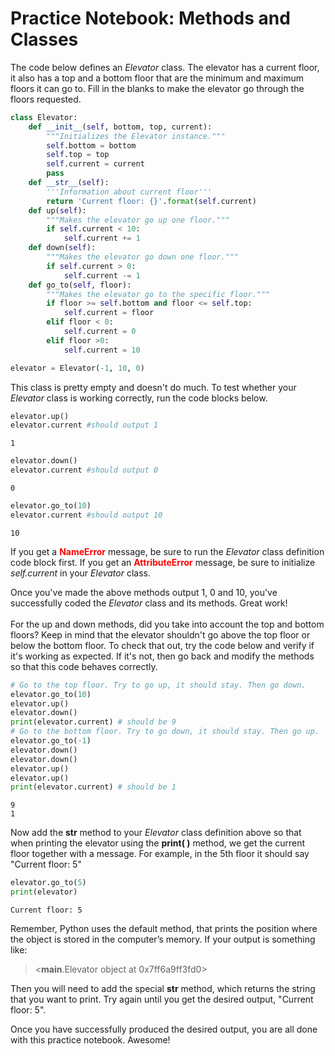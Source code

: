 
# Practice Notebook: Methods and Classes

The code below defines an *Elevator* class. The elevator has a current floor, it also has a top and a bottom floor that are the minimum and maximum floors it can go to. Fill in the blanks to make the elevator go through the floors requested.


```python
class Elevator:
    def __init__(self, bottom, top, current):
        """Initializes the Elevator instance."""
        self.bottom = bottom
        self.top = top
        self.current = current
        pass
    def __str__(self):
        '''Information about current floor'''
        return 'Current floor: {}'.format(self.current)
    def up(self):
        """Makes the elevator go up one floor."""
        if self.current < 10:
            self.current += 1
    def down(self):
        """Makes the elevator go down one floor."""
        if self.current > 0:
            self.current -= 1
    def go_to(self, floor):
        """Makes the elevator go to the specific floor."""
        if floor >= self.bottom and floor <= self.top:
            self.current = floor
        elif floor < 0:
            self.current = 0
        elif floor >0:
            self.current = 10

elevator = Elevator(-1, 10, 0)
```

This class is pretty empty and doesn't do much.  To test whether your *Elevator* class is working correctly, run the code blocks below.


```python
elevator.up() 
elevator.current #should output 1
```




    1




```python
elevator.down() 
elevator.current #should output 0
```




    0




```python
elevator.go_to(10) 
elevator.current #should output 10
```




    10



If you get a **<font color =red>NameError</font>** message, be sure to run the *Elevator* class definition code block first. If you get an **<font color =red>AttributeError</font>** message, be sure to initialize *self.current* in your *Elevator* class.

Once you've made the above methods output 1, 0 and 10, you've successfully coded the *Elevator* class and its methods. Great work!
<br><br>
For the up and down methods, did you take into account the top and bottom floors? Keep in mind that the elevator shouldn't go above the top floor or below the bottom floor. To check that out, try the code below and verify if it's working as expected. If it's not, then go back and modify the methods so that this code behaves correctly.


```python
# Go to the top floor. Try to go up, it should stay. Then go down.
elevator.go_to(10)
elevator.up()
elevator.down()
print(elevator.current) # should be 9
# Go to the bottom floor. Try to go down, it should stay. Then go up.
elevator.go_to(-1)
elevator.down()
elevator.down()
elevator.up()
elevator.up()
print(elevator.current) # should be 1
```

    9
    1


Now add the __str__ method to your *Elevator* class definition above so that when printing the elevator using the **print( )** method, we get the current floor together with a message. For example, in the 5th floor it should say "Current floor: 5"


```python
elevator.go_to(5)
print(elevator)
```

    Current floor: 5


Remember, Python uses the default method, that prints the position where the object is stored in the computer’s memory.  If your output is something like: <br>
> <__main__.Elevator object at 0x7ff6a9ff3fd0>

Then you will need to add the special __str__ method, which returns the string that you want to print.  Try again until you get the desired output, "Current floor: 5".

Once you have successfully produced the desired output, you are all done with this practice notebook. Awesome!
